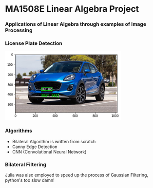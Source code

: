 # MA1508E Linear Algebra Project


### Applications of Linear Algebra through examples of Image Processing

### License Plate Detection
![License_plate](https://github.com/shankar-shiv/MA1508E_notes/blob/414ccbe7ff9e939b888125a835c630f88ae3e89f/img/OCR.png)

### Algorithms
+ Bilateral Algorithm is written from scratch 
+ Canny Edge Detection
+ CNN (Convolutional Neural Network)

### Bilateral Filtering 
Julia was also employed to speed up the process of Gaussian Filtering, python's too slow damn!
